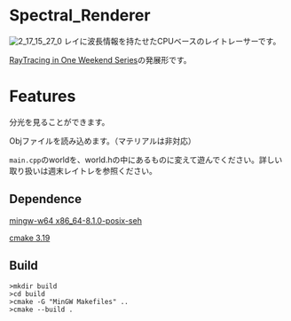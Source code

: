 # Spectral_Renderer
![2_17_15_27_0](https://user-images.githubusercontent.com/61103348/154852896-b9c26aa6-db55-4c91-a4f8-68cf59eac0d0.jpg)
レイに波長情報を持たせたCPUベースのレイトレーサーです。



[RayTracing in One Weekend Series](https://raytracing.github.io/books/RayTracingInOneWeekend.html)の発展形です。
# Features
分光を見ることができます。

Objファイルを読み込めます。（マテリアルは非対応）

`main.cpp`のworldを、world.hの中にあるものに変えて遊んでください。詳しい取り扱いは週末レイトレを参照ください。

## Dependence
  [mingw-w64 x86_64-8.1.0-posix-seh](https://www.mingw-w64.org)
  
  [cmake 3.19](https://cmake.org/download/)
  
## Build

``` terminal
>mkdir build
>cd build
>cmake -G "MinGW Makefiles" ..
>cmake --build .
```
